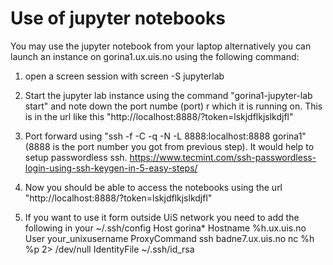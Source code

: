 # Use of jupyter notebooks
You may use the jupyter notebook from your laptop alternatively you can launch an instance on gorina1.ux.uis.no using the following command:

1. open a screen session with screen -S jupyterlab

2. Start the jupyter lab instance using the command "gorina1-jupyter-lab start" and note down the port numbe (port) r which it is running on. This is in the url like this "http://localhost:8888/?token=lskjdflkjslkdjfl"

3. Port forward using "ssh -f -C -q -N -L 8888:localhost:8888 gorina1" (8888 is the port number you got from previous step). It would help to setup passwordless ssh. https://www.tecmint.com/ssh-passwordless-login-using-ssh-keygen-in-5-easy-steps/

4. Now you should be able to access the notebooks using the url "http://localhost:8888/?token=lskjdflkjslkdjfl"

5. If you want to use it form outside UiS network you need to add the following in your ~/.ssh/config 
  Host gorina*
  Hostname %h.ux.uis.no
  User your_unixusername
  ProxyCommand ssh badne7.ux.uis.no nc %h %p 2> /dev/null
  IdentityFile ~/.ssh/id_rsa
  
  
